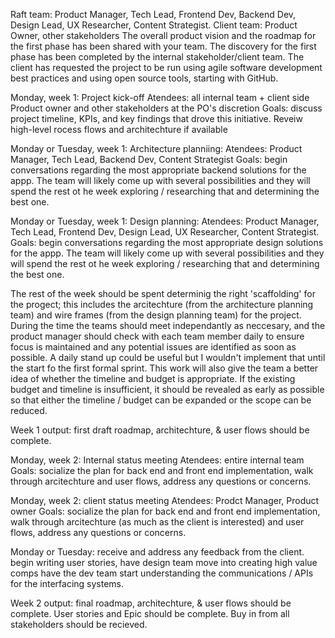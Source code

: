 Raft team: Product Manager, Tech Lead, Frontend Dev, Backend Dev, Design Lead, UX Researcher, Content Strategist. 
Client team: Product Owner, other stakeholders 
The overall product vision and the roadmap for the first phase has been shared with your team. The discovery for the first phase has been completed by the internal stakeholder/client team. The client has requested the project to be run using agile software development best practices and using open source tools, starting with GitHub.

Monday, week 1: Project kick-off
Atendees: all internal team + client side Product owner and other stakeholders at the PO's discretion
Goals: discuss project timeline, KPIs, and key findings that drove this initiative. Reveiw high-level rocess flows and architechture if available

Monday or Tuesday, week 1: Architecture planniing:
Atendees: Product Manager, Tech Lead, Backend Dev, Content Strategist
Goals: begin conversations regarding the most appropriate backend solutions for the appp. The team will likely come up with several possibilities and they will spend the rest ot he week exploring  / researching that and determining the best one.

Monday or Tuesday, week 1: Design planning:
Atendees: Product Manager, Tech Lead, Frontend Dev, Design Lead, UX Researcher, Content Strategist. 
Goals: begin conversations regarding the most appropriate design solutions for the appp. The team will likely come up with several possibilities and they will spend the rest ot he week exploring / researching that and determining the best one.

The rest of the week should be spent determinig the right 'scaffolding' for the progect; this includes the arcitechture (from the architecture planning team) and wire frames (from the design planning team) for the project. During the time the teams should meet independantly as neccesary, and the product manager should check with each team member daily to ensure focus is maintained and any potential issues are identified as soon as possible. A daily stand up could be useful but I wouldn't implement that until the start fo the first formal sprint.  This work will also give the team a better idea of whether the timeline and budget is appropriate. If the existing budget and timeline is insufficient, it should be revealed as early as possible so that either the timeline / budget can be expanded or the scope can be reduced.

Week 1 output: first draft roadmap, architechture, & user flows should be complete.

Monday, week 2: Internal status meeting
Atendees: entire internal team
Goals: socialize the plan for back end and front end implementation, walk through arcitechture and user flows, address any questions or concerns.

Monday, week 2: client status meeting
Atendees: Prodct Manager, Product owner 
Goals: socialize the plan for back end and front end implementation, walk through arcitechture (as much as the client is interested) and user flows, address any questions or concerns.

Monday or Tuesday: receive and address any feedback from the client. begin writing user stories, have design team move into creating high value comps have  the dev team start understanding the communications / APIs for the interfacing systems.


Week 2 output: final roadmap, architechture, & user flows should be complete. User stories and Epic should be complete. Buy in from all stakeholders should be recieved.
